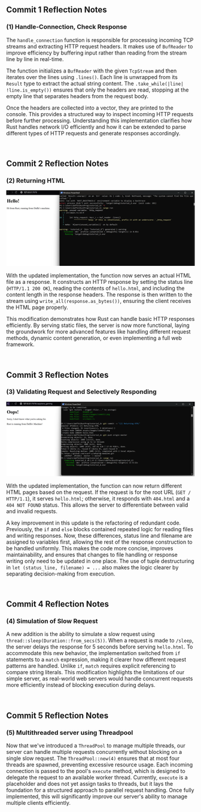 
## Commit 1 Reflection Notes

### (1) Handle-Connection, Check Response

The `handle_connection` function is responsible for processing incoming TCP streams and extracting HTTP request headers. It makes use of `BufReader` to improve efficiency by buffering input rather than reading from the stream line by line in real-time.

The function initializes a `BufReader` with the given `TcpStream` and then iterates over the lines using `.lines()`. Each line is unwrapped from its `Result` type to extract the actual string content. The `.take_while(|line| !line.is_empty())` ensures that only the headers are read, stopping at the empty line that separates headers from the request body.

Once the headers are collected into a vector, they are printed to the console. This provides a structured way to inspect incoming HTTP requests before further processing. Understanding this implementation clarifies how Rust handles network I/O efficiently and how it can be extended to parse different types of HTTP requests and generate responses accordingly.


<br/>

## Commit 2 Reflection Notes

### (2) Returning HTML

![Commit 2 screen capture](/assets/images/commit2.png)


With the updated implementation, the function now serves an actual HTML file as a response. It constructs an HTTP response by setting the status line (`HTTP/1.1 200 OK`), reading the contents of `hello.html`, and including the content length in the response headers. The response is then written to the stream using `write_all(response.as_bytes())`, ensuring the client receives the HTML page properly.

This modification demonstrates how Rust can handle basic HTTP responses efficiently. By serving static files, the server is now more functional, laying the groundwork for more advanced features like handling different request methods, dynamic content generation, or even implementing a full web framework.


<br/>

## Commit 3 Reflection Notes

### (3) Validating Request and Selectively Responding

![Commit 3 screen capture](/assets/images/commit3.png)

With the updated implementation, the function can now return different HTML pages based on the request. If the request is for the root URL (`GET / HTTP/1.1`), it serves `hello.html`; otherwise, it responds with `404.html` and a `404 NOT FOUND` status. This allows the server to differentiate between valid and invalid requests.

A key improvement in this update is the refactoring of redundant code. Previously, the `if` and `else` blocks contained repeated logic for reading files and writing responses. Now, these differences, status line and filename are assigned to variables first, allowing the rest of the response construction to be handled uniformly. This makes the code more concise, improves maintainability, and ensures that changes to file handling or response writing only need to be updated in one place. The use of tuple destructuring in `let (status_line, filename) = ...` also makes the logic clearer by separating decision-making from execution.


<br/>

## Commit 4 Reflection Notes

### (4) Simulation of Slow Request

A new addition is the ability to simulate a slow request using `thread::sleep(Duration::from_secs(5))`. When a request is made to `/sleep`, the server delays the response for 5 seconds before serving `hello.html`. To accommodate this new behavior, the implementation switched from `if` statements to a `match` expression, making it clearer how different request patterns are handled. Unlike `if`, `match` requires explicit referencing to compare string literals. This modification highlights the limitations of our simple server, as real-world web servers would handle concurrent requests more efficiently instead of blocking execution during delays.


<br/>

## Commit 5 Reflection Notes

### (5) Multithreaded server using Threadpool

Now that we've introduced a `ThreadPool` to manage multiple threads, our server can handle multiple requests concurrently without blocking on a single slow request. The `ThreadPool::new(4)` ensures that at most four threads are spawned, preventing excessive resource usage. Each incoming connection is passed to the pool's `execute` method, which is designed to delegate the request to an available worker thread. Currently, `execute` is a placeholder and does not yet assign tasks to threads, but it lays the foundation for a structured approach to parallel request handling. Once fully implemented, this will significantly improve our server's ability to manage multiple clients efficiently.